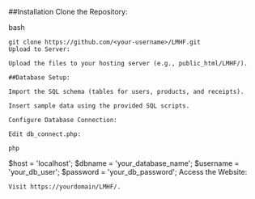 ##Installation
Clone the Repository:

bash
```
git clone https://github.com/<your-username>/LMHF.git
Upload to Server:

Upload the files to your hosting server (e.g., public_html/LMHF/).

##Database Setup:

Import the SQL schema (tables for users, products, and receipts).

Insert sample data using the provided SQL scripts.

Configure Database Connection:

Edit db_connect.php:

php
```
$host = 'localhost';
$dbname = 'your_database_name';
$username = 'your_db_user';
$password = 'your_db_password';
Access the Website:

```
Visit https://yourdomain/LMHF/.
